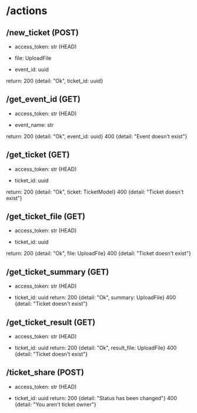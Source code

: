 # /actions

## /new_ticket (POST)
* access_token: str (HEAD)


* file: UploadFile
* event_id: uuid

return:
200 {detail: "Ok", ticket_id: uuid}

## /get_event_id (GET)
* access_token: str (HEAD)


* event_name: str

return:
200 {detail: "Ok", event_id: uuid}
400 {detail: "Event doesn't exist"}

## /get_ticket (GET)
* access_token: str (HEAD)


* ticket_id: uuid

return:
200 {detail: "Ok", ticket: TicketModel}
400 {detail: "Ticket doesn't exist"}

## /get_ticket_file (GET)
* access_token: str (HEAD)


* ticket_id: uuid

return:
200 {detail: "Ok", file: UploadFile}
400 {detail: "Ticket doesn't exist"}

## /get_ticket_summary (GET)
* access_token: str (HEAD)


* ticket_id: uuid
return:
200 {detail: "Ok", summary: UploadFile}
400 {detail: "Ticket doesn't exist"}

## /get_ticket_result (GET)
* access_token: str (HEAD)


* ticket_id: uuid
return:
200 {detail: "Ok", result_file: UploadFile}
400 {detail: "Ticket doesn't exist"}

## /ticket_share (POST)
* access_token: str (HEAD)


* ticket_id: uuid
return:
200 {detail: "Status has been changed"}
400 {detail: "You aren't ticket owner"}